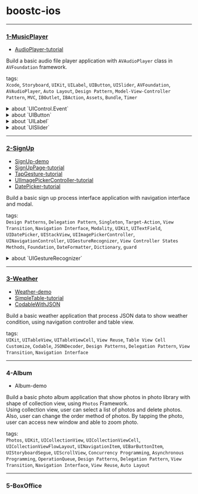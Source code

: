 # boostc-ios

---

### [1-MusicPlayer](https://github.com/san-ghun/boostc-ios/tree/main/1-MusicPlayer)

- [AudioPlayer-tutorial](https://github.com/san-ghun/AudioPlayer-tutorial)

Build a basic audio file player application with `AVAudioPlayer` class in `AVFoundation` framework.

tags:    
`Xcode`, `Storyboard`, `UIKit`, `UILabel`, `UIButton`, `UISlider`, `AVFoundation`, `AVAudioPlayer`, `Auto Layout`, `Design Pattern`, `Model-View-Controller Pattern`, `MVC`, `IBOutlet`, `IBAction`, `Assets`, `Bundle`, `Timer` 

<details>
  <summary>about `UIControl.Event`</summary>
  
  - `UIControl.Event.touchDown`: 컨트롤을 터치했을 때 발생하는 이벤트
  - `UIControl.Event.touchDownRepeat`: 컨트롤을 연속 터치 할 때 발생하는 이벤트
  - `UIControl.Event.touchDragInside`: 컨트롤 범위 내에서 터치한 영역을 드래그 할 때 발생하는 이벤트
  - `UIControl.Event.touchDragOutside`: 터치 영역이 컨트롤의 바깥쪽에서 드래그 할 때 발생하는 이벤트
  - `UIControl.Event.touchDragEnter`: 터치 영역이 컨트롤의 일정 영역 바깥쪽으로 나갔다가 다시 들어왔을 때 발생하는 이벤트
  - `UIControl.Event.touchDragExit`: 터치 영역이 컨트롤의 일정 영역 바깥쪽으로 나갔을 때 발생하는 이벤트
  - `UIControl.Event.touchUpInside`: 컨트롤 영역 안쪽에서 터치 후 뗐을때 발생하는 이벤트
  - `UIControl.Event.touchUpOutside`: 컨트롤 영역 안쪽에서 터치 후 컨트롤 밖에서 뗐을때 이벤트
  - `UIControl.Event.touchCancel`: 터치를 취소하는 이벤트 (touchUp 이벤트가 발생되지 않음)
  - `UIControl.Event.valueChanged`: 터치를 드래그 및 다른 방법으로 조작하여 값이 변경되었을때 발생하는 이벤트
  - `UIControl.Event.primaryActionTriggered`: 버튼이 눌릴때 발생하는 이벤트 (iOS보다는 tvOS에서 사용)
  - `UIControl.Event.editingDidBegin`: UITextField에서 편집이 시작될 때 호출되는 이벤트
  - `UIControl.Event.editingChanged`: UITextField에서 값이 바뀔 때마다 호출되는 이벤트
  - `UIControl.Event.editingDidEnd`: UITextField에서 외부객체와의 상호작용으로 인해 편집이 종료되었을 때 발생하는 이벤트  
  - `UIControl.Event.editingDidEndOnExit`: UITextField의 편집상태에서 키보드의 return 키를 터치했을 때 발생하는 이벤트
  - `UIControl.Event.allTouchEvents`: 모든 터치 이벤트
  - `UIControl.Event.allEditingEvents`: UITextField에서 편집작업의 이벤트
  - `UIControl.Event.applicationReserved`: 각각의 애플리케이션에서 프로그래머가 임의로 지정할 수 있는 이벤트 값의 범위
  - `UIControl.Event.systemReserved`: 프레임워크 내에서 사용하는 예약된 이벤트 값의 범위
  - `UIControl.Event.allEvents`: 시스템 이벤트를 포함한 모든 이벤트
  
</details>

<details>
  <summary>about `UIButton`</summary>
  
  - How to connnect button with method.
    1. `addTarget(_:action:for:)`
    2. `@IBAction`
  
    ```Swift
    func doSomething()
    func doSomething(sender: UIButton)
    func doSomething(sender: UIButton, forEvent event: UIEvent)
    ```
  
  - States of UIButton
    - `default`, `highlighted`, `focused`, `selected`, `disabled`
    - states are able to use with combination. ex) `[default + highlighted]`
  
  - Properties of UIButton
    - `enum UIButtonType`: type of button, types have different shapes and actions
    - `var titleLabel: UILabel?`
    - `var imageView: UIImageView?`
    - `var tintColor: UIColor!`
  
  - Methods of UIButton
    ```Swift
    // 특정 상태의 버튼의 문자열 설정
    func setTitle(String?, for: UIControlState)
  
    // 특정 상태의 버튼의 문자열 반환
    func title(for: UIControlState) -> String?
  
    // 특정 상태의 버튼 이미지 설정
    func setImage(UIImage?, for: UIControlState)
  
    // 특정 상태의 버튼 이미지 반환
    func image(for: UIControlState) -> UIImage?
  
    // 특정 상태의 백그라운드 이미지 설정
    func setBackgroundImage(UIImage?, for: UIControlState)
  
    // 특정 상태의 백그라운드 이미지 반환
    func backgroundImage(for: UIControlState) -> UIImage?
  
    // 특정 상태의 문자열 색상 설정
    func setTitleColor(UIColor?, for: UIControlState)
  
    // 특정 상태의 attributed 문자열 설정
    func setAttributedTitle(NSAttributedString?, for: UIControlState)
    ```
  
</details>

<details>
  <summary>about `UILabel`</summary>
  
  - Properties of UILabel
    - `var text: String?`
    - `var attributedText: NSAttributedString?`
    - `var textColor: UIColor!`
    - `var font: UIFont!`
    - `var textAlignment: NSTextAlignment`: left / right / center / justified / natural
    - `var numberOfLines: Int`
    - `var baselineAdjustment: UIBaselineAdjustment`: Align Baseline / Align Center / None
    - `var lineBreakMode: NSLineBreakMode`: Character wrap / Word wrap / Truncate head / Truncate middle / Truncate tail
  
</details>

<details>
  <summary>about `UISlider`</summary>
  
  - How UISlider interact with user action.
    - When user change that value of slider, the slider call a method then do the followed action.
    - By default, when the user moves the thumb of the slider, the event is called continuously, but when the `isContinous` property value is set to false, the event is called when the user **releases the thumb** of the slider.
  
  - How to connnect slider with method.
    1. `addTarget(_:action:for:)`
    2. `@IBAction`
  
    ```Swift
    func doSomething()
    func doSomething(sender: UISlider)
    func doSomething(sender: UISlider, forEvent event: UIEvent)
    ```
  
  - Properties of UISlider
    - `var minimumValue: Float`, `var maximumValue: Float`
    - `var value: Float`
    - `var isContinuous: Bool`
    - `var minimumValueImage: UIImage?`, `var maximumValueImage: UIImage?`
    - `var thumbTintColor: UIColor?`
    - `var minimumTrackTintColor: UIColor?`, `var maximumTrackTintColor: UIColor?`
  
  - Methods of UISlider
    ```Swift
    //  슬라이더의 현재 값 설정
    func setValue(Float, animated: Bool)

    //  특정 상태의 minimumTrackImage 반환
    func minimumTrackImage(for: UIControlState) -> UIImage?

    // 특정 상태의 minimumTrackImage 설정
    func setMinimumTrackImage(UIImage?, for: UIControlState)

    // 특정 상태의 maximumTrackImage 반환
    func maximumTrackImage(for: UIControlState) -> UIImage?

    // 특정 상태의 minimumTrackImage 설정
    func setMaximumTrackImage(UIImage?, for: UIControlState)

    //  특정 상태의 thumbImage 반환
    func thumbImage(for: UIControlState) -> UIImage?

    //특정 상태의 thumbImage 설정
    func setThumbImage(UIImage?, for: UIControlState)
    ```

</details>

---

### [2-SignUp](https://github.com/san-ghun/boostc-ios/tree/main/2-SignUp)

- [SignUp-demo](https://github.com/san-ghun/boostc-ios/tree/main/2-SignUp/SignUp-demo)
- [SignUpPage-tutorial](https://github.com/san-ghun/SignUpPage-tutorial)
- [TapGesture-tutorial](https://github.com/san-ghun/TapGesture-tutorial)
- [UIImagePickerController-tutorial](https://github.com/san-ghun/UIImagePickerController-tutorial)
- [DatePicker-tutorial](https://github.com/san-ghun/DatePicker-tutorial)

Build a basic sign up process interface application with navigation interface and modal.

tags:    
`Design Patterns`, `Delegation Pattern`, `Singleton`, `Target-Action`, `View Transition`, `Navigation Interface`, `Modality`, `UIKit`, `UITextField`, `UIDatePicker`, `UIStackView`, `UIImagePickerController`, `UINavigationController`, `UIGestureRecognizer`, `View Controller States Methods`, `Foundation`, `DateFormatter`, `Dictionary`, `guard` 

<details>
  <summary>about `UIGestureRecognizer`</summary>
  
  - Subclasses of UIGestureRecognizer class
    - UITapGestureRecognizer: 싱글탭 또는 멀티탭 제스처
    - UIPinchGestureRecognizer: 핀치(Pinch) 제스처
    - UIRotationGestureRecognizer: 회전 제스처
    - UISwipeGestureRecognizer: 스와이프(swipe) 제스처
    - UIPanGestureRecognizer: 드래그(drag) 제스처
    - UIScreenEdgePanGestureRecognizer: 화면 가장자리 드래그 제스처
    - UILongPressGestureRecognizer: 롱프레스(long-press) 제스처
  
  - Properties of UIGestureRecognizer
    - `var state: UIGestureRecognizerState` : 현재 제스처 인식기의 상태를 나타냅니다.
    - `var view: UIView?` : 제스처 인식기가 연결된 뷰입니다.
    - `var isEnabled: Bool` : 제스처 인식기가 사용 가능한 상태인지를 나타냅니다.
    - `var cancelsTouchInView` : 제스처가 인식되었을 때 터치 이벤트가 뷰로 전달되는 여부에 영향을 미칩니다.
      - 이 프로퍼티가 true(기본값)이고 제스처 인식기가 제스처를 인식했다면, 해당 제스처의 터치는 뷰로 전달되지 않습니다. 이전에 전달된 터치들은 `touchesCancelled(_:with:)` 메시지를 통해 취소됩니다. 제스처 인식기가 제스처를 인식 못하거나 이 프로퍼티의 값이 false라면 뷰가 모든 터치를 전달받게 됩니다.
    - `var delaysTouchesBegan` : began 단계에서 제스처 인식기가 추가된 뷰에 터치의 전달 지연 여부를 결정합니다.
    - `var delaysTouchesEnded` : end 단계에서 제스처 인식기가 추가된 뷰에 터치의 전달 지연 여부를 결정합니다.
  
  - Methods of UIGestureRecognizer
    ```Swift
    // 제스처 인식기를 타깃-액션의 연결을 통해 초기화
    init(target: Any?, action: Selector?)
  
    // 제스처가 발생한 좌표를 반환
    func location(in: UIView?) -> CGPoint
  
    // 제스처 인식기 객체에 타깃과 액션을 추가
    func addTarget(Any, action: Selector)
  
    // 제스처 인식기 객체로부터 타깃과 액션을 제거
    func removeTarget(Any?, action: Selector?)
  
    // 여러 개의 제스처 인식기를 가지고 있을 때, 제스처 인식기 사이의 의존성을 설정
    func require(toFail: UIGestureRecognizer)
    ```

</details>

---

### [3-Weather](https://github.com/san-ghun/boostc-ios/tree/main/3-Weather)

- [Weather-demo](https://github.com/san-ghun/boostc-ios/tree/main/3-Weather/Weather-demo)
- [SimpleTable-tutorial](https://github.com/san-ghun/boostc-ios/tree/main/3-Weather/SimpleTable-tutorial)
- [CodableWithJSON](https://github.com/san-ghun/boostc-ios/tree/main/3-Weather/CodableWithJSON-tutorial)

Build a basic weather application that process JSON data to show weather condition, using navigation controller and table view.

tags:   
`UIKit`, `UITableView`, `UITableViewCell`, `View Reuse`, `Table View Cell Customize`, `Codable`, `JSONDecoder`, `Design Patterns`, `Delegation Pattern`, `View Transition`, `Navigation Interface` 

---

### 4-Album

- Album-demo

Build a basic photo album application that show photos in photo library with shape of collection view, using `Photos` Framework.    
Using collection view, user can select a list of photos and delete photos. Also, user can change the order method of photos. By tapping the photo, user can access new window and able to zoom photo.

tags:    
`Photos`, `UIKit`, `UICollectionView`, `UICollectionViewCell`, `UICollectionViewFlowLayout`, `UINavigationItem`, `UIBarButtonItem`, `UIStoryboardSegue`, `UIScrollView`, `Concurrency Programming`, `Asynchronous Programming`, `OperationQueue`, `Design Patterns`, `Delegation Pattern`, `View Transition`, `Navigation Interface`, `View Reuse`, `Auto Layout` 

---

### 5-BoxOffice





